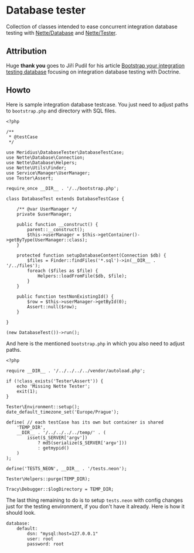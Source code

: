 # Database tester
Collection of classes intended to ease concurrent integration database testing with [Nette/Database](https://github.com/nette/database) and [Nette/Tester](https://github.com/nette/tester).

## Attribution
Huge **thank you** goes to Jiří Pudil for his article [Bootstrap your integration testing database](https://jiripudil.cz/blog/bootstrap-your-integration-testing-database) focusing on integration database testing with Doctrine.

## Howto
Here is sample integration database testcase. You just need to adjust paths to `bootstrap.php` and directory with SQL files.
```
<?php

/**
 * @testCase
 */

use Meridius\DatabaseTester\DatabaseTestCase;
use Nette\Database\Connection;
use Nette\Database\Helpers;
use Nette\Utils\Finder;
use Service\Manager\UserManager;
use Tester\Assert;

require_once __DIR__ . '/../bootstrap.php';

class DatabaseTest extends DatabaseTestCase {

	/** @var UserManager */
	private $userManager;

	public function __construct() {
		parent::__construct();
		$this->userManager = $this->getContainer()->getByType(UserManager::class);
	}

	protected function setupDatabaseContent(Connection $db) {
		$files = Finder::findFiles('*.sql')->in(__DIR__ . '/../files');
		foreach ($files as $file) {
			Helpers::loadFromFile($db, $file);
		}
	}

	public function testNonExistingId() {
		$row = $this->userManager->getById(0);
		Assert::null($row);
	}

}

(new DatabaseTest())->run();

```


And here is the mentioned `bootstrap.php` in which you also need to adjust paths.
```
<?php

require __DIR__ . '/../../../../vendor/autoload.php';

if (!class_exists('Tester\Assert')) {
	echo 'Missing Nette Tester';
	exit(1);
}

Tester\Environment::setup();
date_default_timezone_set('Europe/Prague');

define( // each testCase has its own but container is shared
	'TEMP_DIR', 
	__DIR__ . '/../../../../temp/' . (
		isset($_SERVER['argv']) 
			? md5(serialize($_SERVER['argv'])) 
			: getmypid()
	)
);

define('TESTS_NEON', __DIR__ . '/tests.neon');

Tester\Helpers::purge(TEMP_DIR);

Tracy\Debugger::$logDirectory = TEMP_DIR;

```


The last thing remaining to do is to setup `tests.neon` with config changes just for the testing environment, if you don't have it already. Here is how it should look.
```
database:
	default:
		dsn: "mysql:host=127.0.0.1"
		user: root
		password: root

```